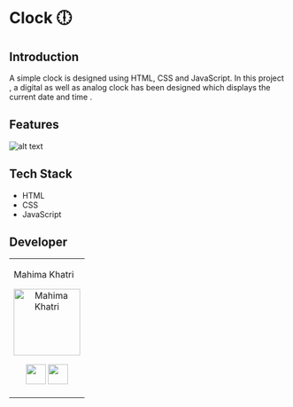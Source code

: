 # Clock :clock6:

## Introduction
A simple clock is designed using HTML, CSS and JavaScript. In this project , a digital as well as analog clock has been designed which displays the current date and time .

## Features
![alt text](https://github.com/MahimaKhatri/Digital-Clock/blob/e33d98b38c0c9e2534c6ae7503a74fd13d5e4d81/Images/Screenshot%202021-10-20%20at%2012.02.14%20PM.png)


## Tech Stack

+ HTML
+ CSS
+ JavaScript

## Developer

<table>
<td>

Mahima Khatri

<p align="center">
<img src = "https://avatars.githubusercontent.com/u/77387745?v=4"  height="120"
alt="Mahima Khatri">
</p>
<p align="center">
<a href = "https://github.com/MahimaKhatri" target="_blank"><img src = "http://www.iconninja.com/files/241/825/211/round-collaboration-social-github-code-circle-network-icon.svg" width="36" height = "36"/></a>
<a href = "https://www.linkedin.com/in/mahima-khatri-434a3b193/" target="_blank">
<img src = "http://www.iconninja.com/files/863/607/751/network-linkedin-social-connection-circular-circle-media-icon.svg" width="36" height="36"/>
</a>
</p>
</td>
</tr>
</table>
